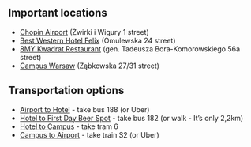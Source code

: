 ## Important locations
* [Chopin Airport](https://www.google.com/maps/place/Warsaw+Chopin+Airport/@52.1687414,20.9688124,15.75z/data=!4m5!3m4!1s0x0:0x22c5f5a26843e8d1!8m2!3d52.1672463!4d20.9678793) (Żwirki i Wigury 1 street)
* [Best Western Hotel Felix](https://www.google.com/maps/place/BEST+WESTERN+Hotel+Felix/@52.2415637,21.0972427,17.25z/data=!4m5!3m4!1s0x0:0x69e2c69a8c155626!8m2!3d52.2414799!4d21.0968292) (Omulewska 24 street)
* [8MY Kwadrat Restaurant](https://www.google.com/maps/place/Restauracja+Praga+Po%C5%82udnie+-+8MY+Kwadrat/@52.2277738,21.0775714,17.25z/data=!4m5!3m4!1s0x0:0x820e9406c34f6648!8m2!3d52.2279144!4d21.0780054) (gen. Tadeusza Bora-Komorowskiego 56a street)
* [Campus Warsaw](https://www.google.com/maps/place/Campus+Warsaw/@52.2549119,21.0423476,17z/data=!3m1!4b1!4m5!3m4!1s0x471ecc381e2e240b:0x988fcf62650cd8c5!8m2!3d52.2549086!4d21.0445363) (Ząbkowska 27/31 street)

## Transportation options
* [Airport to Hotel](https://www.google.com/maps/dir/Chopin+Airport,+%C5%BBwirki+i+Wigury,+Warsaw,+Poland/BEST+WESTERN+Hotel+Felix,+Omulewska+24,+04-128+Warszawa,+Poland/@52.2087809,20.9980617,13z/data=!3m1!4b1!4m14!4m13!1m5!1m1!1s0x4719331c42e95ce3:0x22c5f5a26843e8d1!2m2!1d20.9678911!2d52.1672369!1m5!1m1!1s0x471ecd9376a3f5a3:0x69e2c69a8c155626!2m2!1d21.0968294!2d52.2414797!3e3) - take bus 188 (or Uber)
* [Hotel to First Day Beer Spot](https://www.google.com/maps/dir/BEST+WESTERN+Hotel+Felix,+Omulewska,+Warsaw,+Poland/Restauracja+Praga+Po%C5%82udnie+-+8MY+Kwadrat,+gen.+Tadeusza+Bora-Komorowskiego+56a,+03-982+Warszawa,+Poland/@52.2324151,21.0803852,15z/data=!3m1!4b1!4m14!4m13!1m5!1m1!1s0x471ecd9376a3f5a3:0x69e2c69a8c155626!2m2!1d21.0968294!2d52.2414797!1m5!1m1!1s0x471ecd9f9f88784f:0x820e9406c34f6648!2m2!1d21.0780045!2d52.227913!3e3) - take bus 182 (or walk - It’s only 2,2km)
* [Hotel to Campus](https://www.google.com/maps/dir/BEST+WESTERN+Hotel+Felix,+Omulewska,+Warsaw,+Poland/Campus+Warsaw,+Z%C4%85bkowska+27%2F31,+03-736+Warszawa,+Poland/@52.2465117,21.0499889,14z/data=!3m1!4b1!4m14!4m13!1m5!1m1!1s0x471ecd9376a3f5a3:0x69e2c69a8c155626!2m2!1d21.0968294!2d52.2414797!1m5!1m1!1s0x471ecc381e2e240b:0x988fcf62650cd8c5!2m2!1d21.0445363!2d52.2549086!3e3) - take tram 6
* [Campus to Airport](https://www.google.com/maps/dir/Campus+Warsaw,+Z%C4%85bkowska+27%2F31,+03-736+Warszawa,+Poland/Chopin+Airport,+%C5%BBwirki+i+Wigury,+Warsaw,+Poland/@52.2111876,20.9604061,13z/data=!3m1!4b1!4m14!4m13!1m5!1m1!1s0x471ecc381e2e240b:0x988fcf62650cd8c5!2m2!1d21.0445363!2d52.2549086!1m5!1m1!1s0x4719331c42e95ce3:0x22c5f5a26843e8d1!2m2!1d20.9678911!2d52.1672369!3e3) - take train S2 (or Uber)
